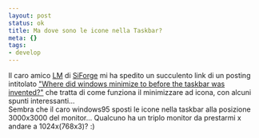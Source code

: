 ```yaml
--- 
layout: post
status: ok
title: Ma dove sono le icone nella Taskbar?
meta: {}
tags: 
- develop
---
```

Il caro amico <a href="http://the.sunnyspot.org/">LM</a> di <a href="http://www.siforge.org/">SiForge</a> mi ha spedito un succulento link  di un posting intitolato <a href="http://blogs.msdn.com/oldnewthing/archive/2004/10/28/249044.aspx">"Where did windows minimize to before the taskbar was invented?"</a> che tratta di come funziona il minimizzare ad icona, con alcuni spunti interessanti...  
Sembra che il caro windows95 sposti le icone nella taskbar alla posizione 3000x3000 del monitor... Qualcuno ha un triplo monitor da prestarmi x andare a 1024x(768x3)? :)
